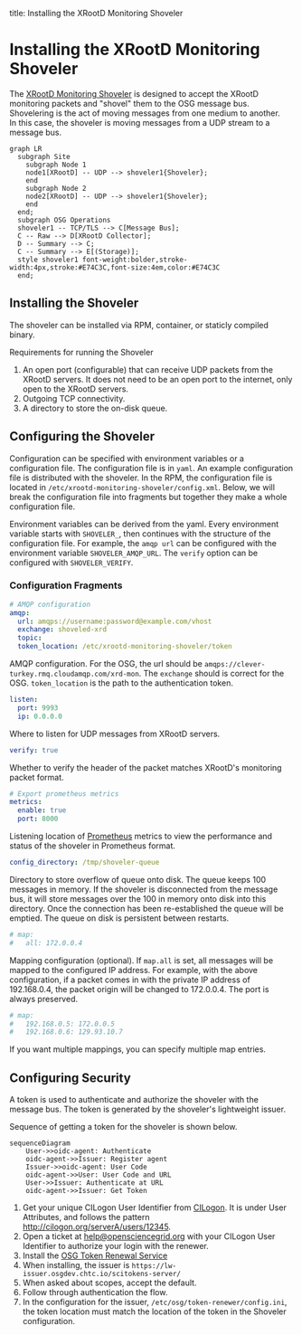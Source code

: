 title: Installing the XRootD Monitoring Shoveler

Installing the XRootD Monitoring Shoveler
=========================================

The [XRootD Monitoring Shoveler](https://github.com/opensciencegrid/xrootd-monitoring-shoveler) 
is designed to accept the XRootD monitoring packets and "shovel" them to the OSG message bus.  
Shovelering is the act of moving messages from one medium to another.  
In this case, the shoveler is moving messages from a UDP stream to a message bus.

```mermaid
graph LR
  subgraph Site
    subgraph Node 1
    node1[XRootD] -- UDP --> shoveler1{Shoveler};
    end
    subgraph Node 2
    node2[XRootD] -- UDP --> shoveler1{Shoveler};
    end
  end;
  subgraph OSG Operations
  shoveler1 -- TCP/TLS --> C[Message Bus];
  C -- Raw --> D[XRootD Collector];
  D -- Summary --> C;
  C -- Summary --> E[(Storage)];
  style shoveler1 font-weight:bolder,stroke-width:4px,stroke:#E74C3C,font-size:4em,color:#E74C3C
  end;
```

Installing the Shoveler
-----------------------

The shoveler can be installed via RPM, container, or staticly compiled binary.

Requirements for running the Shoveler

1. An open port (configurable) that can receive UDP packets from the XRootD servers.
    It does not need to be an open port to the internet, only open to the XRootD servers.
1. Outgoing TCP connectivity.
1. A directory to store the on-disk queue.

Configuring the Shoveler
------------------------

Configuration can be specified with environment variables or a configuration file.
The configuration file is in `yaml`.
An example configuration file is distributed with the shoveler.
In the RPM, the configuration file is located in `/etc/xrootd-monitoring-shoveler/config.xml`.
Below, we will break the configuration file into fragments but together they make a whole configuration file.

Environment variables can be derived from the yaml.  Every environment variable starts with `SHOVELER_`, then continues with the structure of the configuration file.  For example, the `amqp url` can be configured with the environment variable `SHOVELER_AMQP_URL`.  The `verify` option can be configured with `SHOVELER_VERIFY`.

### Configuration Fragments

```yaml
# AMQP configuration
amqp:
  url: amqps://username:password@example.com/vhost
  exchange: shoveled-xrd
  topic:
  token_location: /etc/xrootd-monitoring-shoveler/token
```

AMQP configuration.  For the OSG, the url should be `amqps://clever-turkey.rmq.cloudamqp.com/xrd-mon`.  The `exchange` should is correct for the OSG.  `token_location` is the path to the authentication token.

```yaml
listen:
  port: 9993
  ip: 0.0.0.0
```

Where to listen for UDP messages from XRootD servers.

```yaml
verify: true
```

Whether to verify the header of the packet matches XRootD's monitoring packet format.

```yaml
# Export prometheus metrics
metrics:
  enable: true
  port: 8000
```

Listening location of [Prometheus](https://prometheus.io/) metrics to view the performance and status of the shoveler in Prometheus format.

```yaml
config_directory: /tmp/shoveler-queue
```
Directory to store overflow of queue onto disk. The queue keeps 100 messages in memory.  If the shoveler is disconnected from the message bus, it will store messages over the 100 in memory onto disk into this directory.  Once the connection has been re-established the queue will be emptied.  The queue on disk is persistent between restarts.

```yaml
# map:
#   all: 172.0.0.4
```
Mapping configuration (optional). If `map.all` is set, all messages will be mapped to the configured IP address.
For example, with the above configuration, if a packet comes in with the private IP address of 192.168.0.4, the packet origin will be changed to 172.0.0.4.  The port is always preserved.

```yaml
# map:
#   192.168.0.5: 172.0.0.5
#   192.168.0.6: 129.93.10.7
```
If you want multiple mappings, you can specify multiple map entries.


Configuring Security
--------------------

A token is used to authenticate and authorize the shoveler with the message bus.  The token is generated by the shoveler's lightweight issuer.

Sequence of getting a token for the shoveler is shown below.

```mermaid
sequenceDiagram
    User->>oidc-agent: Authenticate
    oidc-agent->>Issuer: Register agent
    Issuer->>oidc-agent: User Code
    oidc-agent->>User: User Code and URL
    User->>Issuer: Authenticate at URL
    oidc-agent->>Issuer: Get Token
```

1. Get your unique CILogon User Identifier from [CILogon](https://cilogon.org/).
    It is under User Attributes, and follows the pattern http://cilogon.org/serverA/users/12345.
1. Open a ticket at help@opensciencegrid.org with your CILogon User Identifier to authorize your login with the renewer.
1. Install the [OSG Token Renewal Service](https://opensciencegrid.org/docs/other/osg-token-renewer/)
1. When installing, the issuer is `https://lw-issuer.osgdev.chtc.io/scitokens-server/`
1. When asked about scopes, accept the default.
1. Follow through authentication the flow.
1. In the configuration for the issuer, `/etc/osg/token-renewer/config.ini`, the token location must match the location of the token in the Shoveler configuration.

